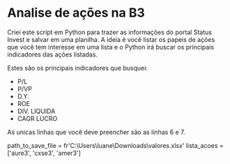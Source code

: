 # Analise de ações na B3
Criei este script em Python para trazer as informações do portal Status Invest e salvar em uma planilha.
A ideia é você listar os papeis de ações que você tem interesse em uma lista e o Python irá buscar os principais indicadores das ações listadas.

Estes são os principais indicadores que busquei:
- P/L
- P/VP
- D.Y.
- ROE
- DIV. LIQUIDA
- CAGR LUCRO

As unicas linhas que você deve preencher são as linhas 6 e 7.

path_to_save_file = fr'C:\Users\luane\Downloads\valores.xlsx'
lista_acoes       = ['aure3', 'cxse3', 'amer3']
